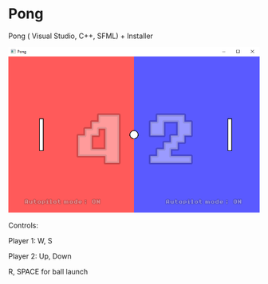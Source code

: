 # Pong
Pong ( Visual Studio, C++, SFML) + Installer

 ![Screenshot1](/img/Pong.png)

Controls:

Player 1: W, S

Player 2: Up, Down 

R, SPACE for ball launch